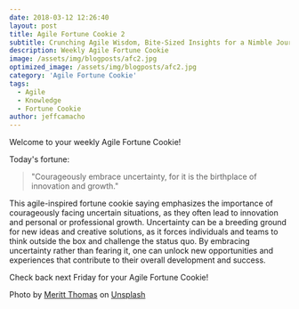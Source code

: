 ```yaml
---
date: 2018-03-12 12:26:40
layout: post
title: Agile Fortune Cookie 2
subtitle: Crunching Agile Wisdom, Bite-Sized Insights for a Nimble Journey
description: Weekly Agile Fortune Cookie
image: /assets/img/blogposts/afc2.jpg
optimized_image: /assets/img/blogposts/afc2.jpg
category: 'Agile Fortune Cookie'
tags:
  - Agile
  - Knowledge
  - Fortune Cookie
author: jeffcamacho
---
```


Welcome to your weekly Agile Fortune Cookie!

Today's fortune:

> "Courageously embrace uncertainty, for it is the birthplace of innovation and growth."

This agile-inspired fortune cookie saying emphasizes the importance of courageously facing uncertain situations, as they often lead to innovation and personal or professional growth. Uncertainty can be a breeding ground for new ideas and creative solutions, as it forces individuals and teams to think outside the box and challenge the status quo. By embracing uncertainty rather than fearing it, one can unlock new opportunities and experiences that contribute to their overall development and success.

Check back next Friday for your Agile Fortune Cookie!

Photo by <a href="https://unsplash.com/@merittthomas?utm_source=unsplash&utm_medium=referral&utm_content=creditCopyText">Meritt Thomas</a> on <a href="https://unsplash.com/photos/PYHjKkAdSPs?utm_source=unsplash&utm_medium=referral&utm_content=creditCopyText">Unsplash</a>
  